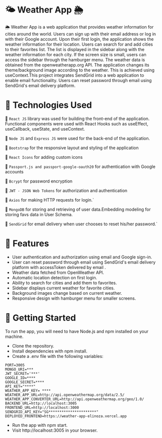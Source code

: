 # 🌤️ Weather App 🌦️
🌦️ Weather App is a web application that provides weather information for cities around the world. Users can sign up with their email address or log in with their Google account. Upon their first login, the application shows the weather information for their location. Users can search for and add cities to their favorites list. The list is displayed in the sidebar along with the weather information for each city. If the screen size is small, users can access the sidebar through the hamburger menu. The weather data is obtained from the openweatherapp.org API. The application changes its theme/background image according to the weather. This is achieved using useContext.This project integrates SendGrid into a web application to enable email functionality. Users can  reset password through email using SendGrid's email delivery platform.


# 🔧 Technologies Used
🔧 `React JS` library was used for building the front-end of the application. Functional components were used with React Hooks such as useEffect, useCallback, useState, and useContext.

🔧  `Node JS` and `Express JS` were used for the back-end of the application.

🔧 `Bootstrap` for the responsive layout and styling of the application

🔧 `React Icons` for adding custom icons

🔧 `Passport.js and passport-google-oauth20` for authentication with Google accounts

🔧 `Bcrypt` for password encryption

🔧 `JWT - JSON Web Tokens` for authorization and authentication

🔧 `Axios` for making HTTP requests for login.`

🔧 `MongoDB`  for  storing and retrieving  of user  data.Embedding modeling for storing favs data  in User Schema.

🔧 `SendGrid`  for email delivery when user chooses to reset his/her password.`



# 🚀 Features
- User authentication and authorization using email and Google sign-in.
- User can  reset password through email using SendGrid's email delivery platform with accessToken delivered by email .
- Weather data fetched from OpenWeather API.
- Automatic location detection on first login.
- Ability to search for cities and add them to favorites.
- Sidebar displays current weather for favorite cities.
- Background images change based on current weather.
- Responsive design with hamburger menu for smaller screens.

# 🚀 Getting Started
To run the app, you will need to have Node.js and npm installed on your machine.

- Clone the repository.
- Install dependencies with npm install.
- Create a .env file with the following variables:

```
PORT=3005
MONGO_URI=***
JWT_SECRET='***'
GOOGLE_ID=****
GOOGLE_SECRET=****
API_KEY="****"
WEATHER_APP_KEY= ****
WEATHER_APP_URL=http://api.openweathermap.org/data/2.5/
WEATHER_APP_CONVERTER_URL=http://api.openweathermap.org/geo/1.0/
BACKEND_URL=http://localhost:3005
FRONTEND_URL=http://localhost:3000
SENDGRID_API_KEY="SG**********************"
DEPLOYED_FRONTEND=https://weather-app-elinoza.vercel.app
```

- Run the app with npm start.
- Visit http://localhost:3005 in your browser.
